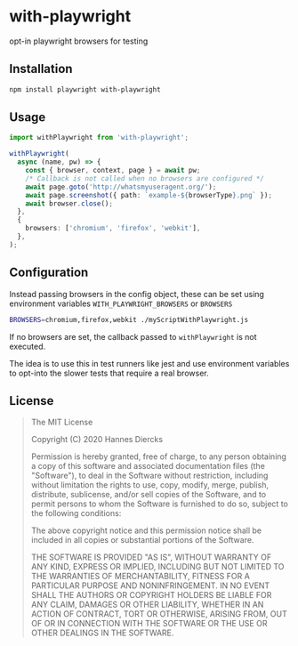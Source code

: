 # with-playwright

opt-in playwright browsers for testing

## Installation

```bash
npm install playwright with-playwright
```

## Usage

```ts
import withPlaywright from 'with-playwright';

withPlaywright(
  async (name, pw) => {
    const { browser, context, page } = await pw;
    /* Callback is not called when no browsers are configured */
    await page.goto('http://whatsmyuseragent.org/');
    await page.screenshot({ path: `example-${browserType}.png` });
    await browser.close();
  },
  {
    browsers: ['chromium', 'firefox', 'webkit'],
  },
);
```

## Configuration

Instead passing browsers in the config object, these can be
set using environment variables `WITH_PLAYWRIGHT_BROWSERS` or `BROWSERS`

```bash
BROWSERS=chromium,firefox,webkit ./myScriptWithPlaywright.js
```

If no browsers are set, the callback passed to `withPlaywright` is not
executed.

The idea is to use this in test runners like jest and use environment variables
to opt-into the slower tests that require a real browser.

## License

> The MIT License
>
> Copyright (C) 2020 Hannes Diercks
>
> Permission is hereby granted, free of charge, to any person obtaining a copy of
> this software and associated documentation files (the "Software"), to deal in
> the Software without restriction, including without limitation the rights to
> use, copy, modify, merge, publish, distribute, sublicense, and/or sell copies
> of the Software, and to permit persons to whom the Software is furnished to do
> so, subject to the following conditions:
>
> The above copyright notice and this permission notice shall be included in all
> copies or substantial portions of the Software.
>
> THE SOFTWARE IS PROVIDED "AS IS", WITHOUT WARRANTY OF ANY KIND, EXPRESS OR
> IMPLIED, INCLUDING BUT NOT LIMITED TO THE WARRANTIES OF MERCHANTABILITY, FITNESS
> FOR A PARTICULAR PURPOSE AND NONINFRINGEMENT. IN NO EVENT SHALL THE AUTHORS OR
> COPYRIGHT HOLDERS BE LIABLE FOR ANY CLAIM, DAMAGES OR OTHER LIABILITY, WHETHER
> IN AN ACTION OF CONTRACT, TORT OR OTHERWISE, ARISING FROM, OUT OF OR IN
> CONNECTION WITH THE SOFTWARE OR THE USE OR OTHER DEALINGS IN THE SOFTWARE.
